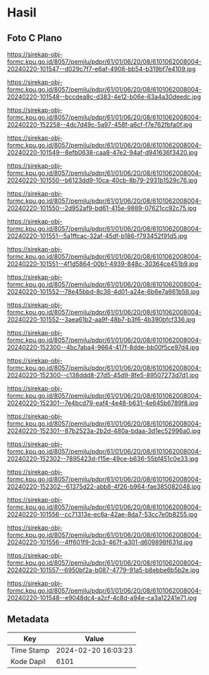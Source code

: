 # Hasil

## Foto C Plano

https://sirekap-obj-formc.kpu.go.id/8057/pemilu/pdpr/61/01/06/20/08/6101062008004-20240220-101547--d029c7f7-e6af-4908-bb54-b319bf7e4109.jpg

https://sirekap-obj-formc.kpu.go.id/8057/pemilu/pdpr/61/01/06/20/08/6101062008004-20240220-101548--bccdea8c-d383-4e12-b06e-63a4a30deedc.jpg

https://sirekap-obj-formc.kpu.go.id/8057/pemilu/pdpr/61/01/06/20/08/6101062008004-20240220-152258--4dc7d49c-5a97-458f-a6cf-f7e762fbfa0f.jpg

https://sirekap-obj-formc.kpu.go.id/8057/pemilu/pdpr/61/01/06/20/08/6101062008004-20240220-101549--8efb0638-caa8-47e2-94af-d941636f3420.jpg

https://sirekap-obj-formc.kpu.go.id/8057/pemilu/pdpr/61/01/06/20/08/6101062008004-20240220-101550--b6123dd9-10ca-40cb-8b79-2931b1529c76.jpg

https://sirekap-obj-formc.kpu.go.id/8057/pemilu/pdpr/61/01/06/20/08/6101062008004-20240220-101550--2d952af9-bd61-415e-9889-07621cc92c75.jpg

https://sirekap-obj-formc.kpu.go.id/8057/pemilu/pdpr/61/01/06/20/08/6101062008004-20240220-101551--5a1ffcac-32af-45df-b186-f793452f91d5.jpg

https://sirekap-obj-formc.kpu.go.id/8057/pemilu/pdpr/61/01/06/20/08/6101062008004-20240220-101551--4f1d5864-00b1-4939-848c-30364ce451b9.jpg

https://sirekap-obj-formc.kpu.go.id/8057/pemilu/pdpr/61/01/06/20/08/6101062008004-20240220-101552--78e45bbd-8c36-4d01-a24e-6b6e7a661b58.jpg

https://sirekap-obj-formc.kpu.go.id/8057/pemilu/pdpr/61/01/06/20/08/6101062008004-20240220-101552--3aea61b2-aa9f-48b7-b3f6-4b390bfcf336.jpg

https://sirekap-obj-formc.kpu.go.id/8057/pemilu/pdpr/61/01/06/20/08/6101062008004-20240220-152300--4bc7aba4-9664-417f-8dde-bb00f5ce97d4.jpg

https://sirekap-obj-formc.kpu.go.id/8057/pemilu/pdpr/61/01/06/20/08/6101062008004-20240220-152300--c138ddd8-27d5-45d9-8fe5-89507273d7d1.jpg

https://sirekap-obj-formc.kpu.go.id/8057/pemilu/pdpr/61/01/06/20/08/6101062008004-20240220-152301--7e4bcd79-eaf4-4e48-b631-4e645b6789f8.jpg

https://sirekap-obj-formc.kpu.go.id/8057/pemilu/pdpr/61/01/06/20/08/6101062008004-20240220-152301--87b2523a-2b2d-480a-bdaa-3d1ec52996a0.jpg

https://sirekap-obj-formc.kpu.go.id/8057/pemilu/pdpr/61/01/06/20/08/6101062008004-20240220-152302--7895423d-f15e-49ce-b636-55bf451c0e33.jpg

https://sirekap-obj-formc.kpu.go.id/8057/pemilu/pdpr/61/01/06/20/08/6101062008004-20240220-152302--61375d22-abb8-4f26-b964-fae385082048.jpg

https://sirekap-obj-formc.kpu.go.id/8057/pemilu/pdpr/61/01/06/20/08/6101062008004-20240220-101556--cc71313e-ec6a-42ae-8da7-53cc7e0b8255.jpg

https://sirekap-obj-formc.kpu.go.id/8057/pemilu/pdpr/61/01/06/20/08/6101062008004-20240220-101556--4ff601f9-2cb3-467f-a301-d609898f631d.jpg

https://sirekap-obj-formc.kpu.go.id/8057/pemilu/pdpr/61/01/06/20/08/6101062008004-20240220-101557--6950bf2a-b087-4779-91a5-b8ebbe6b5b2e.jpg

https://sirekap-obj-formc.kpu.go.id/8057/pemilu/pdpr/61/01/06/20/08/6101062008004-20240220-101548--e9048dc4-a2cf-4c8d-a94e-ca3a12241e71.jpg


## Metadata

| Key        | Value               |
| ---------- | ------------------- |
| Time Stamp | 2024-02-20 16:03:23 |
| Kode Dapil | 6101                |



